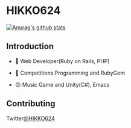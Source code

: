 # HIKKO624
[![Anurag's github stats](https://github-readme-stats.vercel.app/api?username=hikko624)](https://github.com/anuraghazra/github-readme-stats)

## Introduction

-  🔭 Web Developer(Ruby on Rails, PHP)

- 🌱 Competitions Programming and RubyGem

- 😍 Music Game and Unity(C#), Emacs

## Contributing

Twitter[@HIKKO624](http://twitter.com/hikko624)

<!--
**hikko624/hikko624** is a ✨ _special_ ✨ repository because its `README.md` (this file) appears on your GitHub profile.

Here are some ideas to get you started:

- 🔭 I’m currently working on ...
- 🌱 I’m currently learning ...
- 👯 I’m looking to collaborate on ...
- 🤔 I’m looking for help with ...
- 💬 Ask me about ...
- 📫 How to reach me: ...
- 😄 Pronouns: ...
- ⚡ Fun fact: ...
-->
